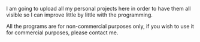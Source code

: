 I am going to upload all my personal projects here in order to have them all visible so I can improve little by little with the programming.

All the programs are for non-commercial purposes only, if you wish to use it for commercial purposes, please contact me.
